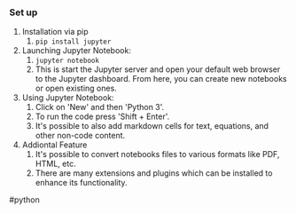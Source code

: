 ### Set up

1. Installation via pip
	1. ```pip install jupyter```
2. Launching Jupyter Notebook:
	1. ```jupyter notebook```
	2. This is start the Jupyter server and open your default web browser to the Jupyter dashboard. From here, you can create new notebooks or open existing ones.
3. Using Jupyter Notebook:
	1. Click on 'New' and then 'Python 3'.
	2. To run the code press 'Shift + Enter'.
	3. It's possible to also add markdown cells for text, equations, and other non-code content.
4. Addiontal Feature
	1. It's possible to convert notebooks files to various formats like PDF, HTML, etc.
	2. There are many extensions and plugins which can be installed to enhance its functionality.



#python 